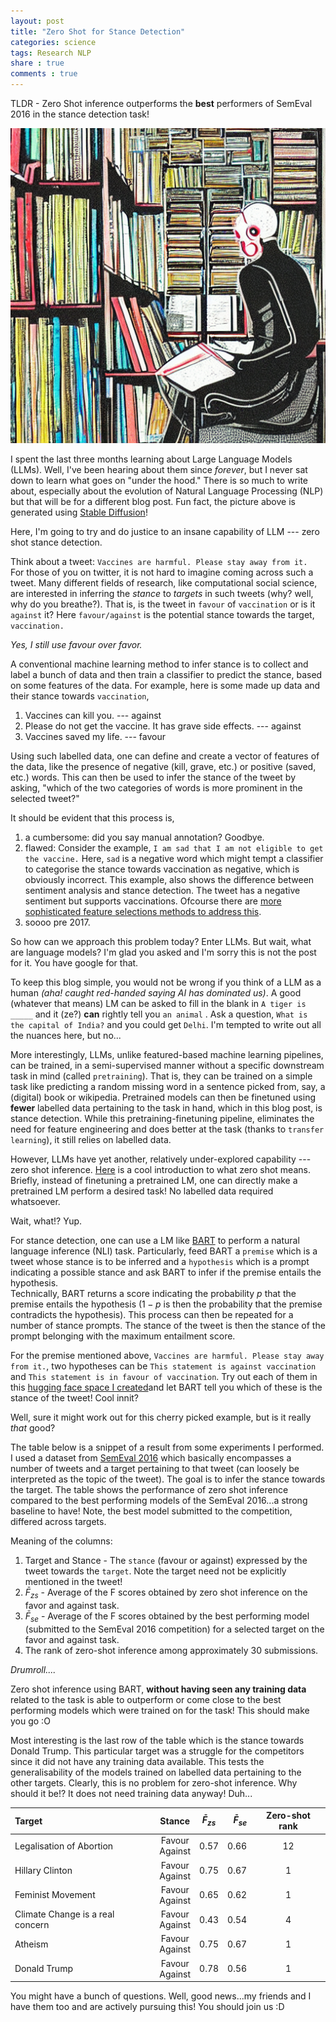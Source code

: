 ```yaml
---
layout: post
title: "Zero Shot for Stance Detection"
categories: science
tags: Research NLP
share : true
comments : true
---
```



TLDR - Zero Shot inference outperforms the **best** performers of SemEval 2016 in the stance detection task!


<img src="/images/NLP_ZeroShot.png" alt="NLP" class="center">

I spent the last three months learning about Large Language Models (LLMs). Well, I've been hearing about them since *forever*, but I never sat down to learn what goes on "under the hood." There is so much to write about, especially about the evolution of Natural Language Processing (NLP) but that will be for a different blog post. Fun fact, the picture above is generated using [Stable Diffusion](https://stability.ai/blog/stable-diffusion-public-release)!

Here, I'm going to try and do justice to an insane capability of LLM --- zero shot stance detection. 

Think about a tweet: `Vaccines are harmful. Please stay away from it.`   
For those of you on twitter, it is not hard to imagine coming across such a tweet. Many different fields of research, like computational social science, are interested in inferring the *stance* to *targets* in such tweets (why? well, why do you breathe?). That is, is the tweet in `favour` of `vaccination` or is it `against` it? 
Here `favour/against` is the potential stance towards the target, `vaccination.` 

*Yes, I still use favour over favor.*

A conventional machine learning method to infer stance is to collect and label a bunch of data and then train a classifier to predict the stance, based on some features of the data. 
For example, here is some made up data and their stance towards `vaccination`, 
1. Vaccines can kill you. --- against
2. Please do not get the vaccine. It has grave side effects. --- against
3. Vaccines saved my life. --- favour

Using such labelled data, one can define and create a vector of features of the data, like the presence of negative (kill, grave, etc.) or positive (saved, etc.) words. This can then be used to infer the stance of the tweet by asking, "which of the two categories of words is more prominent in the selected tweet?" 

It should be evident that this process is, 
1. a cumbersome: did you say manual annotation? Goodbye. 
2. flawed: Consider the example, `I am sad that I am not eligible to get the vaccine.` Here, `sad` is a negative word which might tempt a classifier to categorise the stance towards vaccination as negative, which is obviously incorrect. This example, also shows the difference between sentiment analysis and stance detection. The tweet has a negative sentiment but supports vaccinations.  Ofcourse there are [more sophisticated feature selections methods to address this](https://arxiv.org/abs/2006.03644). 
3. soooo pre 2017.

So how can we approach this problem today? Enter LLMs. But wait, what are language models? I'm glad you asked and I'm sorry this is not the post for it. You have google for that. 

To keep this blog simple, you would not be wrong if you think of a LLM as a human *(aha! caught red-handed saying AI has dominated us)*. A good (whatever that means) LM can be asked to fill in the blank in ``A tiger is _____`` and it (ze?) **can** rightly tell you `an animal` . Ask a question, `What is the capital of India?` and you could get `Delhi`. I'm tempted to write out all the nuances here, but no...

More interestingly, LLMs, unlike featured-based machine learning pipelines, can be trained, in a semi-supervised manner without a specific downstream task in mind (called `pretraining`). That is, they can be trained on a simple task like predicting a random missing word in a sentence picked from, say, a (digital) book or wikipedia. Pretrained models can then be finetuned using **fewer** labelled data pertaining to the task in hand, which in this blog post, is stance detection. While this pretraining-finetuning pipeline, eliminates the need for feature engineering and does better at the task (thanks to `transfer learning`), it still relies on labelled data. 

However, LLMs have yet another, relatively under-explored capability --- zero shot inference. [Here](https://joeddav.github.io/blog/2020/05/29/ZSL.html) is a cool introduction to what zero shot means. Briefly, instead of finetuning a pretrained LM, one can directly make a pretrained LM perform a desired task! No labelled data required whatsoever. 

Wait, what!? Yup. 

For stance detection, one can use a LM like [BART](https://arxiv.org/abs/1910.13461) to perform a natural language inference (NLI) task. Particularly, feed BART a `premise` which is a tweet whose stance is to be inferred and a `hypothesis` which is a prompt indicating a possible stance and ask BART to infer if the premise entails the hypothesis.  
Technically, BART returns a score indicating the probability $p$ that the premise entails the hypothesis ($1-p$ is then the probability that the premise contradicts the hypothesis). This process can then be repeated for a number of stance prompts. The stance of the tweet is then the stance of the prompt belonging with the maximum entailment score. 

For the premise mentioned above, `Vaccines are harmful. Please stay away from it.`, two hypotheses can be `This statement is against vaccination` and `This statement is in favour of vaccination`. Try out each of them in this [hugging face space I created](https://huggingface.co/spaces/rachith/ZeroShot_StanceDetection)and let BART tell you which of these is the stance of the tweet! Cool innit? 

Well, sure it might work out for this cherry picked example, but is it really *that* good?

The table below is a snippet of a result from some experiments I performed. I used a dataset from [SemEval 2016](https://aclanthology.org/S16-1003/) which basically encompasses a number of tweets and a target pertaining to that tweet (can loosely be interpreted as the topic of the tweet). The goal is to infer the stance towards the target. The table shows the performance of zero shot inference compared to the best performing models of the SemEval 2016...a strong baseline to have! Note, the best model submitted to the competition, differed across targets. 

Meaning of the columns:  
1. Target and Stance - The `stance` (favour or against) expressed by the tweet towards the `target`. Note the target need not be explicitly mentioned in the tweet! 
2. $\bar{F}_{zs}$ - Average of the F scores obtained by zero shot inference on the favor and against task.  
3.  $\bar{F}_{se}$ - Average of the F scores obtained by the best performing model (submitted to the SemEval 2016 competition) for a selected target on the favor and against task.  
4. The rank of zero-shot inference among approximately 30 submissions.  

*Drumroll....*

Zero shot inference using BART, **without having seen any training data** related to the task is able to outperform or come close to the best performing models which were trained on for the task! This should make you go :O

Most interesting is the last row of the table which is the stance towards Donald Trump. This particular target was a struggle for the competitors since it did not have any training data available. This tests the generalisability of the models trained on labelled data pertaining to the other targets. Clearly, this is no problem for zero-shot inference. Why should it be!? It does not need training data anyway! Duh...


| Target      | Stance | $\bar{F}_{zs}$ | $\bar{F}_{se}$| Zero-shot rank |
| :---        |   :----: |  :----:   |  ---: |  :---: |
| Legalisation of Abortion      | Favour<br>Against       | 0.57 | 0.66 | 12 |
| Hillary Clinton      | Favour<br>Against       | 0.75 | 0.67 | 1 |
| Feminist Movement      | Favour<br>Against       | 0.65 | 0.62 | 1 |
| Climate Change is a real concern   | Favour<br>Against |  0.43 | 0.54 | 4 |
| Atheism      | Favour<br>Against       | 0.75 | 0.67| 1    |
| Donald Trump      | Favour<br>Against       | 0.78 | 0.56| 1   |


You might have a bunch of questions. Well, good news...my friends and I have them too and are actively pursuing this! You should join us :D
